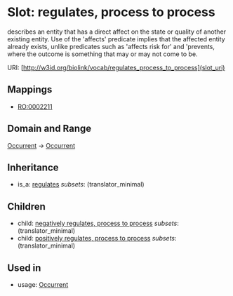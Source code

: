 # Slot: regulates, process to process


describes an entity that has a direct affect on the state or quality of another existing entity. Use of the 'affects' predicate implies that the affected entity already exists, unlike predicates such as 'affects risk for' and 'prevents, where the outcome is something that may or may not come to be.

URI: [http://w3id.org/biolink/vocab/regulates_process_to_process](slot_uri)
## Mappings

 * [RO:0002211](http://purl.obolibrary.org/obo/RO_0002211)
## Domain and Range

[Occurrent](Occurrent.md) -> [Occurrent](Occurrent.md)
## Inheritance

 *  is_a: [regulates](regulates.md) *subsets*: (translator_minimal)
## Children

 *  child: [negatively regulates, process to process](negatively_regulates_process_to_process.md) *subsets*: (translator_minimal)
 *  child: [positively regulates, process to process](positively_regulates_process_to_process.md) *subsets*: (translator_minimal)
## Used in

 *  usage: [Occurrent](Occurrent.md)
